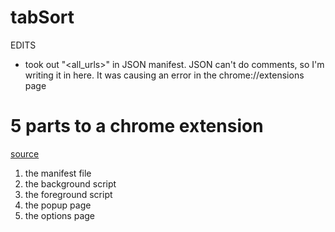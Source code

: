 # tabSort

EDITS
 - took out "<all_urls>" in JSON manifest. JSON can't do comments, so I'm writing it in here. It was causing an error in the chrome://extensions page 


 # 5 parts to a chrome extension 
[source](https://dev.to/anobjectisa/how-to-build-a-chrome-extension-4oig)
1. the manifest file
2. the background script
3. the foreground script
4. the popup page
5. the options page
